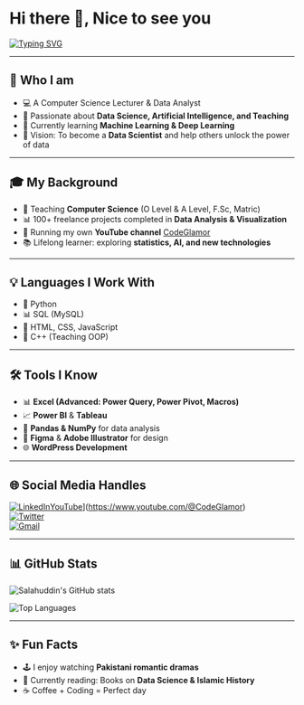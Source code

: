 # Hi there 👋, Nice to see you

[![Typing SVG](https://readme-typing-svg.herokuapp.com?size=25&duration=4000&color=2F81F7&center=true&vCenter=true&width=600&lines=I+am+Salahuddin+Shinwari;+Professionnal+Data+Analyst;+%7C+Tools+I+Know+about;Python+%7C+Excel+%7C+Power+BI+%7CTableau%7C+SQL)](https://git.io/typing-svg)

---

## 👤 Who I am
- 💻 A Computer Science Lecturer & Data Analyst  
- 🎯 Passionate about **Data Science, Artificial Intelligence, and Teaching**  
- 🌱 Currently learning **Machine Learning & Deep Learning**  
- 🚀 Vision: To become a **Data Scientist** and help others unlock the power of data  

---

## 🎓 My Background
- 🏫 Teaching **Computer Science** (O Level & A Level, F.Sc, Matric)  
- 📊 100+ freelance projects completed in **Data Analysis & Visualization**  
- 🎥 Running my own **YouTube channel** [CodeGlamor](https://www.youtube.com/@CodeGlamor)  
- 📚 Lifelong learner: exploring **statistics, AI, and new technologies**  

---

## 💡 Languages I Work With
- 🐍 Python  
- 📊 SQL (MySQL)  
- 📑 HTML, CSS, JavaScript  
- 📗 C++ (Teaching OOP)  

---

## 🛠️ Tools I Know
- 📊 **Excel (Advanced: Power Query, Power Pivot, Macros)**  
- 📈 **Power BI** & **Tableau**  
- 🐼 **Pandas & NumPy** for data analysis  
- 🎨 **Figma** & **Adobe Illustrator** for design  
- 🌐 **WordPress Development**  

---

## 🌐 Social Media Handles
[![LinkedIn](https://img.shields.io/badge/LinkedIn-0077B5?style=for-the-badge&logo=linkedin&logoColor=white)](https://linkedin.com/in/YOUR-LINK)[YouTube](https://img.shields.io/badge/YouTube-FF0000?style=for-the-badge&logo=youtube&logoColor=white)](https://www.youtube.com/@CodeGlamor)  
[![Twitter](https://img.shields.io/badge/Twitter-1DA1F2?style=for-the-badge&logo=twitter&logoColor=white)](https://twitter.com/YOUR-HANDLE)  
[![Gmail](https://img.shields.io/badge/Gmail-D14836?style=for-the-badge&logo=gmail&logoColor=white)](mailto:YOUR-EMAIL@example.com)  

---

## 📊 GitHub Stats
![Salahuddin's GitHub stats](https://github-readme-stats.vercel.app/api?username=YOURUSERNAME&show_icons=true&theme=radical)  

![Top Languages](https://github-readme-stats.vercel.app/api/top-langs/?username=YOURUSERNAME&layout=compact&theme=radical)  

---

## ✨ Fun Facts
- 🕹️ I enjoy watching **Pakistani romantic dramas**  
- 📖 Currently reading: Books on **Data Science & Islamic History**  
- ☕ Coffee + Coding = Perfect day  
